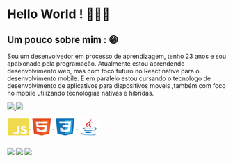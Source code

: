
# Hello World ! 🙋🏾‍♂️


## Um pouco sobre mim : 😁

Sou um desenvolvedor em processo de aprendizagem, tenho 23 anos e sou apaixonado pela programação. Atualmente estou aprendendo desenvolvimento web, mas com foco futuro no React native para o desenvolvimento mobile. E em paralelo estou cursando o tecnologo de desenvolvimento de aplicativos para dispositivos moveis ,também com foco no mobile utilizando tecnologias nativas e híbridas.

<div>
  <a href="https://github.com/WesleyHigino">
  <img height="180em" src="https://github-readme-stats.vercel.app/api?username=WesleyHigino&show_icons=true&theme=tokyonight&include_all_commits=true&count_private=true"/>
  <img height="180em" src="https://github-readme-stats.vercel.app/api/top-langs/?username=WesleyHigino&layout=compact&langs_count=7&theme="/>
</div>
  
  <div style="display: inline_block"><br>
  <img align="center" alt="wesley-Js" height="40" width="50" src="https://raw.githubusercontent.com/devicons/devicon/master/icons/javascript/javascript-plain.svg">
  <img align="center" alt="wesley-HTML" height="40" width="50" src="https://raw.githubusercontent.com/devicons/devicon/master/icons/html5/html5-original.svg">
  <img align="center" alt="wesley-CSS" height="40" width="50" src="https://raw.githubusercontent.com/devicons/devicon/master/icons/css3/css3-original.svg">
  <img align="center" alt="wesley-CSS" height="40" width="50" src="https://raw.githubusercontent.com/devicons/devicon/master/icons/java/java-original.svg">
    
</div>
  
  
  ##
  
  <div>
  <a href = "mailto:devmm21@gmail.com"><img src="https://img.shields.io/badge/Gmail-D14836?style=for-the-badge&logo=gmail&logoColor=white" target="_blank"></a>
  <a href="https://www.linkedin.com/in/wesleyhigino/" target="_blank"><img src="https://img.shields.io/badge/-LinkedIn-%230077B5?style=for-the-badge&logo=linkedin&logoColor=white" target="_blank"></a> 
  <a href="https://api.whatsapp.com/send?1=pt_BR&phone=5531984144379" target="_blank"><img src="https://img.shields.io/badge/WhatsApp-25D366?style=for-the-badge&logo=whatsapp&logoColor=white" target="_blank"></a>   
  
 </div> 
  



